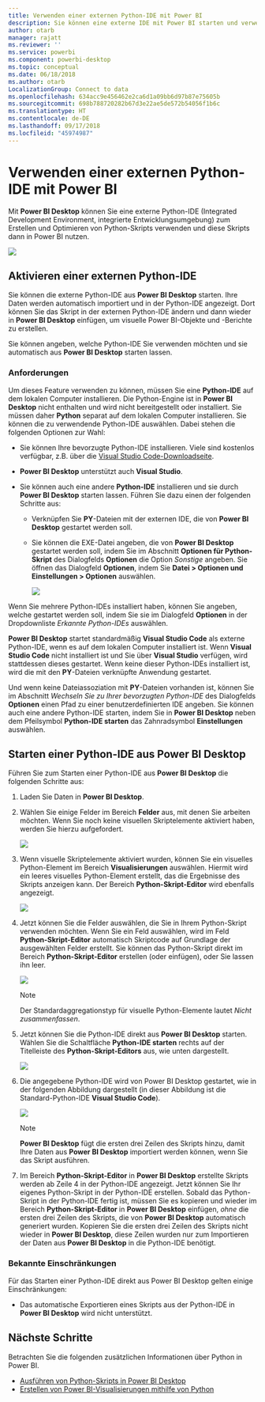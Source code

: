 ```yaml
---
title: Verwenden einer externen Python-IDE mit Power BI
description: Sie können eine externe IDE mit Power BI starten und verwenden.
author: otarb
manager: rajatt
ms.reviewer: ''
ms.service: powerbi
ms.component: powerbi-desktop
ms.topic: conceptual
ms.date: 06/18/2018
ms.author: otarb
LocalizationGroup: Connect to data
ms.openlocfilehash: 634acc9e456462e2ca6d1a09bb6d97b87e75605b
ms.sourcegitcommit: 698b788720282b67d3e22ae5de572b54056f1b6c
ms.translationtype: HT
ms.contentlocale: de-DE
ms.lasthandoff: 09/17/2018
ms.locfileid: "45974987"
---
```

# <a name="use-an-external-python-ide-with-power-bi"></a>Verwenden einer externen Python-IDE mit Power BI
Mit **Power BI Desktop** können Sie eine externe Python-IDE (Integrated Development Environment, integrierte Entwicklungsumgebung) zum Erstellen und Optimieren von Python-Skripts verwenden und diese Skripts dann in Power BI nutzen.

![](media/desktop-python-ide/python-ide-1.png)

## <a name="enable-an-external-python-ide"></a>Aktivieren einer externen Python-IDE
Sie können die externe Python-IDE aus **Power BI Desktop** starten. Ihre Daten werden automatisch importiert und in der Python-IDE angezeigt. Dort können Sie das Skript in der externen Python-IDE ändern und dann wieder in **Power BI Desktop** einfügen, um visuelle Power BI-Objekte und -Berichte zu erstellen.

Sie können angeben, welche Python-IDE Sie verwenden möchten und sie automatisch aus **Power BI Desktop** starten lassen.

### <a name="requirements"></a>Anforderungen
Um dieses Feature verwenden zu können, müssen Sie eine **Python-IDE** auf dem lokalen Computer installieren. Die Python-Engine ist in **Power BI Desktop** nicht enthalten und wird nicht bereitgestellt oder installiert. Sie müssen daher **Python** separat auf dem lokalen Computer installieren. Sie können die zu verwendende Python-IDE auswählen. Dabei stehen die folgenden Optionen zur Wahl:

* Sie können Ihre bevorzugte Python-IDE installieren. Viele sind kostenlos verfügbar, z.B. über die [Visual Studio Code-Downloadseite](https://code.visualstudio.com/download/).
* **Power BI Desktop** unterstützt auch **Visual Studio**.
* Sie können auch eine andere **Python-IDE** installieren und sie durch **Power BI Desktop** starten lassen. Führen Sie dazu einen der folgenden Schritte aus:
  
  * Verknüpfen Sie **PY**-Dateien mit der externen IDE, die von **Power BI Desktop** gestartet werden soll.
  * Sie können die EXE-Datei angeben, die von **Power BI Desktop** gestartet werden soll, indem Sie im Abschnitt **Optionen für Python-Skript** des Dialogfelds **Optionen** die Option *Sonstige* angeben. Sie öffnen das Dialogfeld **Optionen**, indem Sie **Datei > Optionen und Einstellungen > Optionen** auswählen.
    
    ![](media/desktop-python-ide/python-ide-2.png)

Wenn Sie mehrere Python-IDEs installiert haben, können Sie angeben, welche gestartet werden soll, indem Sie sie im Dialogfeld **Optionen** in der Dropdownliste *Erkannte Python-IDEs* auswählen.

**Power BI Desktop** startet standardmäßig **Visual Studio Code** als externe Python-IDE, wenn es auf dem lokalen Computer installiert ist. Wenn **Visual Studio Code** nicht installiert ist und Sie über **Visual Studio**  verfügen, wird stattdessen dieses gestartet. Wenn keine dieser Python-IDEs installiert ist, wird die mit den **PY**-Dateien verknüpfte Anwendung gestartet.

Und wenn keine Dateiassoziation mit **PY**-Dateien vorhanden ist, können Sie im Abschnitt *Wechseln Sie zu Ihrer bevorzugten Python-IDE* des Dialogfelds **Optionen** einen Pfad zu einer benutzerdefinierten IDE angeben. Sie können auch eine andere Python-IDE starten, indem Sie in **Power BI Desktop** neben dem Pfeilsymbol **Python-IDE starten** das Zahnradsymbol **Einstellungen** auswählen.

## <a name="launch-a-python-ide-from-power-bi-desktop"></a>Starten einer Python-IDE aus Power BI Desktop
Führen Sie zum Starten einer Python-IDE aus **Power BI Desktop** die folgenden Schritte aus:

1. Laden Sie Daten in **Power BI Desktop**.
2. Wählen Sie einige Felder im Bereich **Felder** aus, mit denen Sie arbeiten möchten. Wenn Sie noch keine visuellen Skriptelemente aktiviert haben, werden Sie hierzu aufgefordert.
   
   ![](media/desktop-python-ide/python-ide-3.png)
3. Wenn visuelle Skriptelemente aktiviert wurden, können Sie ein visuelles Python-Element im Bereich **Visualisierungen** auswählen. Hiermit wird ein leeres visuelles Python-Element erstellt, das die Ergebnisse des Skripts anzeigen kann. Der Bereich **Python-Skript-Editor** wird ebenfalls angezeigt.
   
   ![](media/desktop-python-ide/python-ide-4.png)
4. Jetzt können Sie die Felder auswählen, die Sie in Ihrem Python-Skript verwenden möchten. Wenn Sie ein Feld auswählen, wird im Feld **Python-Skript-Editor** automatisch Skriptcode auf Grundlage der ausgewählten Felder erstellt. Sie können das Python-Skript direkt im Bereich **Python-Skript-Editor** erstellen (oder einfügen), oder Sie lassen ihn leer.
   
   ![](media/desktop-python-ide/python-ide-5.png)
   
   > [!NOTE]
   > Der Standardaggregationstyp für visuelle Python-Elemente lautet *Nicht zusammenfassen*.
   > 
   > 
5. Jetzt können Sie die Python-IDE direkt aus **Power BI Desktop** starten. Wählen Sie die Schaltfläche **Python-IDE starten** rechts auf der Titelleiste des **Python-Skript-Editors** aus, wie unten dargestellt.
   
   ![](media/desktop-python-ide/python-ide-6.png)
6. Die angegebene Python-IDE wird von Power BI Desktop gestartet, wie in der folgenden Abbildung dargestellt (in dieser Abbildung ist die Standard-Python-IDE **Visual Studio Code**).
   
   ![](media/desktop-python-ide/python-ide-7.png)
   
   > [!NOTE]
   > **Power BI Desktop** fügt die ersten drei Zeilen des Skripts hinzu, damit Ihre Daten aus **Power BI Desktop** importiert werden können, wenn Sie das Skript ausführen.
   > 
   > 
7. Im Bereich **Python-Skript-Editor** in **Power BI Desktop** erstellte Skripts werden ab Zeile 4 in der Python-IDE angezeigt. Jetzt können Sie Ihr eigenes Python-Skript in der Python-IDE erstellen. Sobald das Python-Skript in der Python-IDE fertig ist, müssen Sie es kopieren und wieder im Bereich **Python-Skript-Editor** in **Power BI Desktop** einfügen, *ohne* die ersten drei Zeilen des Skripts, die von **Power BI Desktop** automatisch generiert wurden. Kopieren Sie die ersten drei Zeilen des Skripts nicht wieder in **Power BI Desktop**, diese Zeilen wurden nur zum Importieren der Daten aus **Power BI Desktop** in die Python-IDE benötigt.

### <a name="known-limitations"></a>Bekannte Einschränkungen
Für das Starten einer Python-IDE direkt aus Power BI Desktop gelten einige Einschränkungen:

* Das automatische Exportieren eines Skripts aus der Python-IDE in **Power BI Desktop** wird nicht unterstützt.

## <a name="next-steps"></a>Nächste Schritte
Betrachten Sie die folgenden zusätzlichen Informationen über Python in Power BI.

* [Ausführen von Python-Skripts in Power BI Desktop](desktop-python-scripts.md)
* [Erstellen von Power BI-Visualisierungen mithilfe von Python](desktop-python-visuals.md)

